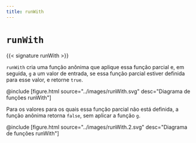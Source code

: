 ```yaml
---
title: runWith
---
```


# `runWith`

{{< signature runWith >}}

`runWith` cria uma função anônima que aplique essa função parcial e, em seguida, `g` a um valor de entrada, se essa função parcial estiver definida para esse valor, e retorne `true`.

@include [figure.html source="../images/runWith.svg" desc="Diagrama de funções runWith"]

Para os valores para os quais essa função parcial não está definida, a função anônima retorna `false`, sem aplicar a função `g`.

@include [figure.html source="../images/runWith.2.svg" desc="Diagrama de funções runWith"]
